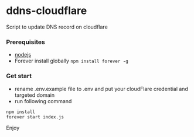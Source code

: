 # ddns-cloudflare
Script to update DNS record on cloudflare

### Prerequisites
- [nodejs](https://nodejs.org/en/)
- Forever install globally ```npm install forever -g```

### Get start
- rename .env.example file to .env and put your cloudFlare credential and targeted domain
- run following command 
```
npm install
forever start index.js
```

Enjoy
